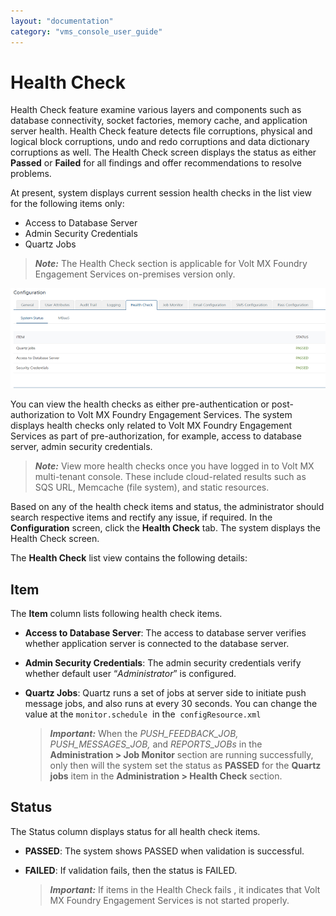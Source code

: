```yaml
---
layout: "documentation"
category: "vms_console_user_guide"
---
```

                             


Health Check
============

Health Check feature examine various layers and components such as database connectivity, socket factories, memory cache, and application server health. Health Check feature detects file corruptions, physical and logical block corruptions, undo and redo corruptions and data dictionary corruptions as well. The Health Check screen displays the status as either **Passed** or **Failed** for all findings and offer recommendations to resolve problems.

At present, system displays current session health checks in the list view for the following items only:

*   Access to Database Server
*   Admin Security Credentials
*   Quartz Jobs

> **_Note:_** The Health Check section is applicable for Volt MX Foundry Engagement Services on-premises version only.

![](../Resources/Images/Settings/Configuration/healthcheck_637x202.png)

You can view the health checks as either pre-authentication or post-authorization to Volt MX Foundry Engagement Services. The system displays health checks only related to Volt MX Foundry Engagement Services as part of pre-authorization, for example, access to database server, admin security credentials.

> **_Note:_** View more health checks once you have logged in to Volt MX multi-tenant console. These include cloud-related results such as SQS URL, Memcache (file system), and static resources.

Based on any of the health check items and status, the administrator should search respective items and rectify any issue, if required. In the **Configuration** screen, click the **Health Check** tab. The system displays the Health Check screen.

The **Health Check** list view contains the following details:

Item
----

The **Item** column lists following health check items.

*   **Access to Database Server**: The access to database server verifies whether application server is connected to the database server.
*   **Admin Security Credentials**: The admin security credentials verify whether default user “_Administrator_” is configured.
*   **Quartz Jobs**: Quartz runs a set of jobs at server side to initiate push message jobs, and also runs at every 30 seconds. You can change the value at the `monitor.schedule`  in the  `configResource.xml`
    
    > **_Important:_** When the _PUSH\_FEEDBACK\_JOB, PUSH\_MESSAGES\_JOB,_ and _REPORTS\_JOBs_ in the **Administration > Job Monitor** section are running successfully, only then will the system set the status as **PASSED** for the **Quartz jobs** item in the **Administration > Health Check** section.
    

Status
------

The Status column displays status for all health check items.

*   **PASSED**: The system shows PASSED when validation is successful.
*   **FAILED**: If validation fails, then the status is FAILED.
    
    > **_Important:_** If items in the Health Check fails , it indicates that Volt MX Foundry Engagement Services is not started properly.

